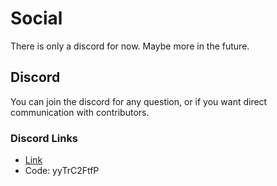 # Social 
There is only a discord for now. Maybe more in the future.

## Discord
You can join the discord for any question, or if you want direct communication with contributors.

### Discord Links
- [Link](https://discord.gg/yyTrC2FtfP)
- Code: yyTrC2FtfP